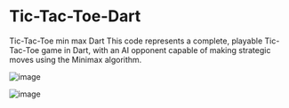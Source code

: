 # Tic-Tac-Toe-Dart
Tic-Tac-Toe min max Dart
This code represents a complete, playable Tic-Tac-Toe game in Dart, with an AI opponent capable of making strategic moves using the Minimax algorithm.

![image](https://github.com/Mohammadhalhuli/Tic-Tac-Toe-Dart/assets/76239310/46029509-34fe-43eb-bb02-6d100acf8cfa)

![image](https://github.com/Mohammadhalhuli/Tic-Tac-Toe-Dart/assets/76239310/4e4a206a-e86b-44d5-8473-ccee47385161)

